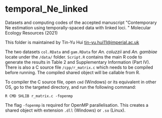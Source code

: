 # temporal_Ne_linked

Datasets and computing codes of the accepted manuscript "Contemporary Ne estimation using temporally-spaced data with linked loci. " Molecular Ecology Resources (2021)

This folder is maintained by Tin-Yu Hui <tin-yu.hui11@imperial.ac.uk>

The two datasets ```col.RData``` and ```gam.RData``` for *An. coluzzii* and *An. gambiae* locate under the ```/data/``` folder. ```Script.R``` contains the main R code to generate the results in Table 2 and Supplementary Information (Part IV). There is also a C source file ```/cpp/r_matrix.c``` which needs to be compiled before running. The compiled shared object will be callable from R. 

To compiler the C source file, open ```cmd``` (Windows) or its equivalent in other OS, go to the targeted directory, and run the following command: 
```
R CMD SHLIB r_matrix.c -fopenmp
```
The flag ```-fopenmp``` is required for OpenMP parallelisation. This creates a shared object with extension ```.dll``` (Windows) or ```.so``` (Linux). 
